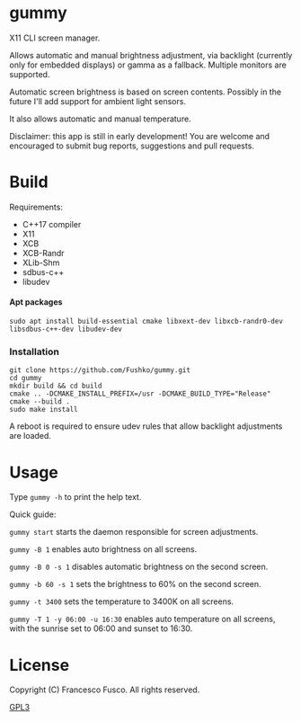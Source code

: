 # gummy

X11 CLI screen manager.

Allows automatic and manual brightness adjustment, via backlight (currently only for embedded displays) or gamma as a fallback. Multiple monitors are supported.

Automatic screen brightness is based on screen contents. Possibly in the future I'll add support for ambient light sensors.

It also allows automatic and manual temperature.

Disclaimer: this app is still in early development! You are welcome and encouraged to submit bug reports, suggestions and pull requests.

# Build

Requirements:

- C++17 compiler
- X11
- XCB
- XCB-Randr
- XLib-Shm
- sdbus-c++
- libudev

#### Apt packages

`sudo apt install build-essential cmake libxext-dev libxcb-randr0-dev libsdbus-c++-dev libudev-dev`

### Installation

```
git clone https://github.com/Fushko/gummy.git
cd gummy
mkdir build && cd build
cmake .. -DCMAKE_INSTALL_PREFIX=/usr -DCMAKE_BUILD_TYPE="Release"
cmake --build .
sudo make install
```
A reboot is required to ensure udev rules that allow backlight adjustments are loaded.

# Usage

Type `gummy -h` to print the help text.

Quick guide:

`gummy start` starts the daemon responsible for screen adjustments.

`gummy -B 1` enables auto brightness on all screens.

`gummy -B 0 -s 1` disables automatic brightness on the second screen.

`gummy -b 60 -s 1` sets the brightness to 60% on the second screen.

`gummy -t 3400` sets the temperature to 3400K on all screens.

`gummy -T 1 -y 06:00 -u 16:30` enables auto temperature on all screens, with the sunrise set to 06:00 and sunset to 16:30.

# License

Copyright (C) Francesco Fusco. All rights reserved.

[GPL3](https://github.com/Fushko/gummy/blob/master/LICENSE)


